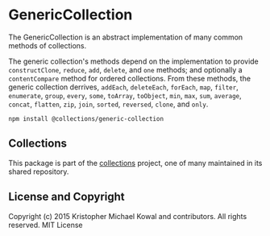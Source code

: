 # GenericCollection

The GenericCollection is an abstract implementation of many common methods of
collections.

The generic collection's methods depend on the implementation to provide
`constructClone`, `reduce`, `add`, `delete`, and `one` methods; and optionally
a `contentCompare` method for ordered collections.
From these methods, the generic collection derrives, `addEach`, `deleteEach`,
`forEach`, `map`, `filter`, `enumerate`, `group`, `every`, `some`, `toArray`,
`toObject`, `min`, `max`, `sum`, `average`, `concat`, `flatten`, `zip`, `join`,
`sorted`, `reversed`, `clone`, and `only`.

```
npm install @collections/generic-collection
```

## Collections

This package is part of the [collections][] project, one of many maintained in
its shared repository.

[collections]: https://github.com/kriskowal/collections

## License and Copyright

Copyright (c) 2015 Kristopher Michael Kowal and contributors.
All rights reserved.
MIT License
